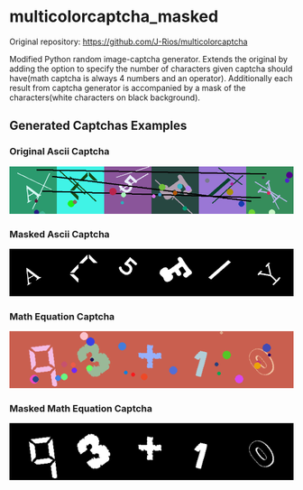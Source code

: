 # multicolorcaptcha_masked

Original repository: https://github.com/J-Rios/multicolorcaptcha

Modified Python random image-captcha generator. Extends the original by adding the option to specify the number of characters given captcha should have(math captcha is always 4 numbers and an operator). Additionally each result from captcha generator is accompanied by a mask of the characters(white characters on black background).

## Generated Captchas Examples

### Original Ascii Captcha

![Ascii Captcha](https://github.com/MirdaGit/multicolorcaptcha_masked/blob/master/images/Ascii_original.png?raw=true)

### Masked Ascii Captcha

![Masked Ascii Captcha](https://github.com/MirdaGit/multicolorcaptcha_masked/blob/master/images/Ascii_masked.png?raw=true)

### Math Equation Captcha

![Math Captcha](https://github.com/MirdaGit/multicolorcaptcha_masked/blob/master/images/Math_original.png?raw=true)

### Masked Math Equation Captcha

![Masked Math Captcha](https://github.com/MirdaGit/multicolorcaptcha_masked/blob/master/images/Math_masked.png?raw=true)
